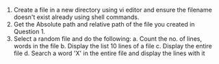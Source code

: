 1. Create a file in a new directory using vi editor and ensure the filename doesn't exist already using shell commands.
2. Get the Absolute path and relative path of the file you created in Question 1.
3. Select a random file and do the following:
    a. Count the no. of lines, words in the file
    b. Display the list 10 lines of a file
    c. Display the entire file
    d. Search a word 'X' in the entire file and display the lines with it